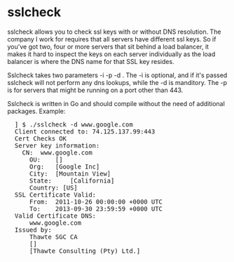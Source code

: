 sslcheck
========

sslcheck allows you to check ssl keys with or without DNS resolution. The company I work for requires that all servers
have different ssl keys.  So if you've got two, four or more servers that sit behind a load balancer, it makes it hard
to inspect the keys on each server individually as the load balancer is where the DNS name for that SSL key resides.

Sslcheck takes two parameters -i <ip address> -p <port> -d <dns name>.  The -i is optional, and if it's passed sslcheck will not
perform any dns lookups, while the -d is manditory. The -p is for servers that might be running on a port other than 443.

Sslcheck is written in Go and should compile without the need of additional packages.
Example:
<pre>
  ] $ ./sslcheck -d www.google.com
  Client connected to: 74.125.137.99:443
  Cert Checks OK
  Server key information:
    CN:	 www.google.com
	  OU:	 []
	  Org:	 [Google Inc]
	  City:	 [Mountain View]
	  State:	 [California]
	  Country: [US]
  SSL Certificate Valid:
	  From:	 2011-10-26 00:00:00 +0000 UTC
	  To:	 2013-09-30 23:59:59 +0000 UTC
  Valid Certificate DNS:
	  www.google.com
  Issued by:
	  Thawte SGC CA
	  []
	  [Thawte Consulting (Pty) Ltd.]</pre>